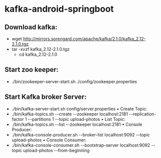 # kafka-android-springboot



## Download kafka:
  - wget http://mirrors.sorengard.com/apache/kafka/2.1.0/kafka_2.12-2.1.0.tgz
  - tar -xvzf kafka_2.12-2.1.0.tgz
	- cd kafka_2.12-2.1.0
##  Start zoo keeper:
  - ./bin/zookeeper-server-start.sh ./config/zookeeper.properties

## Start Kafka broker Server:
  - ./bin/kafka-server-start.sh config/server.properties
•	Create Topic:
  - ./bin/kafka-topics.sh --create --zookeeper localhost:2181 --replication-factor 1 --partitions 1 --topic upload-photos
•	List Topic:
  - ./bin/kafka-topics.sh --list --zookeeper localhost:2181 
•	Console Producer:
  - ./bin/kafka-console-producer.sh --broker-list localhost:9092 --topic upload-photos
•	Console Consumer:
  - ./bin/kafka-console-consumer.sh --bootstrap-server localhost:9092 --topic upload-photos --from-beginning
